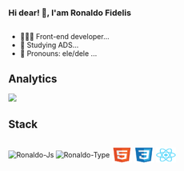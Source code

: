 ### Hi dear! 👋, I'am Ronaldo Fidelis
##

- 👨🏽‍💻 Front-end developer...
- 🚀 Studying ADS...
- 🙂 Pronouns: ele/dele ...

## Analytics 
<div>
  <a style="text-decoration:none" href="https://github.com/RonaldoFidelis">
  <!--<img style="text-decoration:none" width="500px" height="300px" src="https://github-readme-stats.vercel.app/api?username=RonaldoFidelis&show_icons=true&theme=algolia&include_all_commits&count_private=true"/>-->
  <img style="text-decoration:none" src="https://github-readme-stats.vercel.app/api/top-langs/?username=RonaldoFidelis&langs_count=16&theme=algolia&layout=compact"/> 
<div/>
  
## Stack
<div style="display: inline_block"><br>
  <img align="center" alt="Ronaldo-Js" height="30" width="40" src="https://cdn.jsdelivr.net/gh/devicons/devicon/icons/javascript/javascript-original.svg">
    <img align="center" alt="Ronaldo-Type" height="30" width="40" src="https://cdn.jsdelivr.net/gh/devicons/devicon/icons/typescript/typescript-original.svg">
  <img align="center" alt="Ronaldo-HTML" height="30" width="40" src="https://raw.githubusercontent.com/devicons/devicon/master/icons/html5/html5-original.svg">
  <img align="center" alt="Ronaldo-CSS" height="30" width="40" src="https://raw.githubusercontent.com/devicons/devicon/master/icons/css3/css3-original.svg">
  <img align="center" alt="Ronaldo-React" height="30" width="40" src="https://raw.githubusercontent.com/devicons/devicon/master/icons/react/react-original.svg">
  <img align="center" alt=""Ronaldo-node" height=""30 width="35" src="https://cdn.jsdelivr.net/gh/devicons/devicon/icons/nodejs/nodejs-original.svg">
</div>
